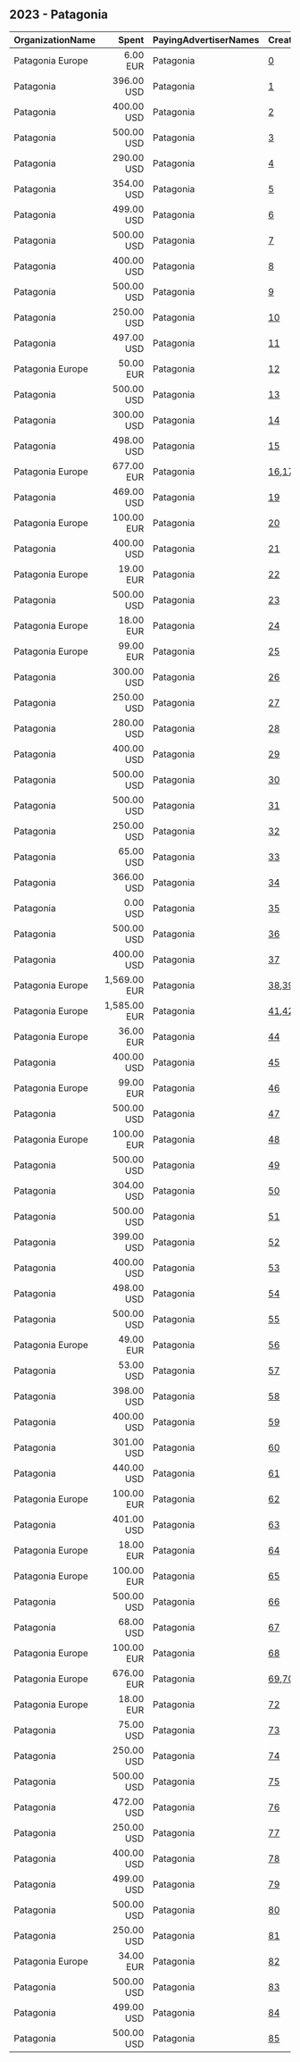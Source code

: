 ## 2023 - Patagonia 
|OrganizationName|Spent|PayingAdvertiserNames|CreativeUrls|Impressions|Genders|AgeBrackets|CountryCodes|BillingAddresses|CandidateBallotInformation|
|:---|---:|:---|:---|---:|:---|:---|:---|:---|:---|
|Patagonia Europe|6.00 EUR|Patagonia|[0](https://www.snap.com/political-ads/asset/b1cfea4f7119dacb013727c102ca50aaf893d5906ca52be420ecfef63daf71b9?mediaType=mp4)|2,513||18+|netherlands|"Jollemanhof 11,Amsterdam,1061TJ,NL"||
|Patagonia|396.00 USD|Patagonia|[1](https://www.snap.com/political-ads/asset/6301dfe6b4c02400e30acd67bbabaecf03d04895125087547d2b489465a02a0e?mediaType=mp4)|77,785|||united states|"235 W Santa Clara St,Ventura,93001,US"||
|Patagonia|400.00 USD|Patagonia|[2](https://www.snap.com/political-ads/asset/750cc0e914fe3805613642931afd631841a97eb6cfa0e59ccc9fe37d627b4e69?mediaType=mp4)|76,271|||united states|"235 W Santa Clara St,Ventura,93001,US"||
|Patagonia|500.00 USD|Patagonia|[3](https://www.snap.com/political-ads/asset/ac0fd636c3a4caafc8c316ab50063dac98266ef6f9fe3040b8be114dcbe426e4?mediaType=mp4)|79,828||18+|united states|"235 W Santa Clara St,Ventura,93001,US"||
|Patagonia|290.00 USD|Patagonia|[4](https://www.snap.com/political-ads/asset/50863882770df73d95ca5f699f7f15cea404d50b21b6ba4c6b3657d2b093d5e8?mediaType=mp4)|38,730||18+|united states|"235 W Santa Clara St,Ventura,93001,US"||
|Patagonia|354.00 USD|Patagonia|[5](https://www.snap.com/political-ads/asset/e0f7d7ef4a4243212843009ab59f91091b517f18f884069af3e51d2c58ebe5f9?mediaType=mp4)|45,585||18+|united states|"235 W Santa Clara St,Ventura,93001,US"||
|Patagonia|499.00 USD|Patagonia|[6](https://www.snap.com/political-ads/asset/c3808da0acc74dbcb15ea0666cb51069dfced8edc469501eda5aff1fe5bc68b6?mediaType=mp4)|125,214|||united states|"235 W Santa Clara St,Ventura,93001,US"||
|Patagonia|500.00 USD|Patagonia|[7](https://www.snap.com/political-ads/asset/a224f7e7b12b8ee3d366dbf36fff7a919ec9685d5039feb885b960b1b9ed1ff7?mediaType=mp4)|101,993|||united states|"235 W Santa Clara St,Ventura,93001,US"||
|Patagonia|400.00 USD|Patagonia|[8](https://www.snap.com/political-ads/asset/7596216e1646106bc5dcc9cd244f61f95ad57d8556bb838b75e55ffafc2383c3?mediaType=mp4)|77,147||18+|united states|"235 W Santa Clara St,Ventura,93001,US"||
|Patagonia|500.00 USD|Patagonia|[9](https://www.snap.com/political-ads/asset/d2ae76063daafd75601d96b8d435c2577b576f229d3cedb62bf55c9c81c6089a?mediaType=mp4)|94,260||18+|united states|"235 W Santa Clara St,Ventura,93001,US"||
|Patagonia|250.00 USD|Patagonia|[10](https://www.snap.com/political-ads/asset/a85a7dfa1fd5fd7decd61bf5f2482739f92c0127bdb2b57113a7f2ea50d58ad6?mediaType=mp4)|19,531|||united states|"235 W Santa Clara St,Ventura,93001,US"||
|Patagonia|497.00 USD|Patagonia|[11](https://www.snap.com/political-ads/asset/c3808da0acc74dbcb15ea0666cb51069dfced8edc469501eda5aff1fe5bc68b6?mediaType=mp4)|103,320|||united states|"235 W Santa Clara St,Ventura,93001,US"||
|Patagonia Europe|50.00 EUR|Patagonia|[12](https://www.snap.com/political-ads/asset/240a84626e419c8fb444987ab3e15d48c179a29a65adb96e1cf1e6adc3878e6c?mediaType=mp4)|11,589||18+|united kingdom|"Jollemanhof 11,Amsterdam,1061TJ,NL"||
|Patagonia|500.00 USD|Patagonia|[13](https://www.snap.com/political-ads/asset/ac0fd636c3a4caafc8c316ab50063dac98266ef6f9fe3040b8be114dcbe426e4?mediaType=mp4)|72,380||18+|united states|"235 W Santa Clara St,Ventura,93001,US"||
|Patagonia|300.00 USD|Patagonia|[14](https://www.snap.com/political-ads/asset/4a54a68bb30c02c07e9deb78e0571d2b787331042e99aaf34947c6b6d481024d?mediaType=mp4)|23,532|||united states|"235 W Santa Clara St,Ventura,93001,US"||
|Patagonia|498.00 USD|Patagonia|[15](https://www.snap.com/political-ads/asset/0b1cab4f7f8991d896afd3f4e3395f8680e0dddc26fcfb637f8a5003aaa4a157?mediaType=mp4)|76,902||18+|united states|"235 W Santa Clara St,Ventura,93001,US"||
|Patagonia Europe|677.00 EUR|Patagonia|[16](https://www.snap.com/political-ads/asset/2d555297720292abf61ea037564f6fbc7b0a892220c254806740c43c97a35e28?mediaType=jpg),[17](https://www.snap.com/political-ads/asset/97424a854a7a219a3bafb386a3135b759ae464d2b5a822a1e7f87dae0500417b?mediaType=jpg),[18](https://www.snap.com/political-ads/asset/090834c3fae847130e43086382abe36c04de727a2f4cf35ae81c76348203b636?mediaType=jpg)|87,768||18+|germany|"Jollemanhof 11,Amsterdam,1061TJ,NL"||
|Patagonia|469.00 USD|Patagonia|[19](https://www.snap.com/political-ads/asset/38fdb5134d955e85ad8296c92692945f2f57c53f3a88182cab064562206c8c8a?mediaType=mp4)|53,599||18+|united states|"235 W Santa Clara St,Ventura,93001,US"||
|Patagonia Europe|100.00 EUR|Patagonia|[20](https://www.snap.com/political-ads/asset/eb7d3d32b9b64bedbd40f784ced65cc359fd12569a689fa08f9383c9bb77dfd9?mediaType=mp4)|29,985||18+|united kingdom|"Jollemanhof 11,Amsterdam,1061TJ,NL"||
|Patagonia|400.00 USD|Patagonia|[21](https://www.snap.com/political-ads/asset/44f50fe0f81946ee287a2948fdc12f39f754b28b65cf0a53cee6c3675a2da4ec?mediaType=mp4)|48,593||18+|united states|"235 W Santa Clara St,Ventura,93001,US"||
|Patagonia Europe|19.00 EUR|Patagonia|[22](https://www.snap.com/political-ads/asset/024165aadb61503d54eaaf0648f3d19a78aace0a2a4e13f83b053f4dcf476adc?mediaType=jpg)|2,227||18+|germany|"Jollemanhof 11,Amsterdam,1061TJ,NL"||
|Patagonia|500.00 USD|Patagonia|[23](https://www.snap.com/political-ads/asset/9650cdd452907b49503580c8ef5c15f5295dc11405171c73a5faa76b14588326?mediaType=mp4)|74,338||18+|united states|"235 W Santa Clara St,Ventura,93001,US"||
|Patagonia Europe|18.00 EUR|Patagonia|[24](https://www.snap.com/political-ads/asset/eeacc00a571b005ca98e7880e2a0fe8eb6ad4a115eefda06316654f21957cceb?mediaType=jpg)|1,996||18+|germany|"Jollemanhof 11,Amsterdam,1061TJ,NL"||
|Patagonia Europe|99.00 EUR|Patagonia|[25](https://www.snap.com/political-ads/asset/834cfebaf8b98b76917ff9b4c77b4453223b879a7ff74f7de5b947f54316f6bc?mediaType=mp4)|27,706||18+|united kingdom|"Jollemanhof 11,Amsterdam,1061TJ,NL"||
|Patagonia|300.00 USD|Patagonia|[26](https://www.snap.com/political-ads/asset/4a54a68bb30c02c07e9deb78e0571d2b787331042e99aaf34947c6b6d481024d?mediaType=mp4)|20,647|||united states|"235 W Santa Clara St,Ventura,93001,US"||
|Patagonia|250.00 USD|Patagonia|[27](https://www.snap.com/political-ads/asset/f429f9d78129381ffaa0cea21c06882564f65d1d22dbb69c50776a22a0283e94?mediaType=mp4)|83,141|||united states|"235 W Santa Clara St,Ventura,93001,US"||
|Patagonia|280.00 USD|Patagonia|[28](https://www.snap.com/political-ads/asset/50863882770df73d95ca5f699f7f15cea404d50b21b6ba4c6b3657d2b093d5e8?mediaType=mp4)|41,049||18+|united states|"235 W Santa Clara St,Ventura,93001,US"||
|Patagonia|400.00 USD|Patagonia|[29](https://www.snap.com/political-ads/asset/750cc0e914fe3805613642931afd631841a97eb6cfa0e59ccc9fe37d627b4e69?mediaType=mp4)|56,475|||united states|"235 W Santa Clara St,Ventura,93001,US"||
|Patagonia|500.00 USD|Patagonia|[30](https://www.snap.com/political-ads/asset/ee5b46aa228b3b2dd36499c30b020a6ae5fb849141ee39e465bcc557550efdb2?mediaType=mp4)|85,333||18+|united states|"235 W Santa Clara St,Ventura,93001,US"||
|Patagonia|500.00 USD|Patagonia|[31](https://www.snap.com/political-ads/asset/9650cdd452907b49503580c8ef5c15f5295dc11405171c73a5faa76b14588326?mediaType=mp4)|81,782||18+|united states|"235 W Santa Clara St,Ventura,93001,US"||
|Patagonia|250.00 USD|Patagonia|[32](https://www.snap.com/political-ads/asset/59638277421838981903cfe003852167eabc420e2aade18a7596e65137066ffb?mediaType=mp4)|33,058|||united states|"235 W Santa Clara St,Ventura,93001,US"||
|Patagonia|65.00 USD|Patagonia|[33](https://www.snap.com/political-ads/asset/5befe4b0f2d01e6f79a52f0f0cff803ea67d77532e0e9cee78c7aed5421879ff?mediaType=mp4)|14,093||18+|united states|"235 W Santa Clara St,Ventura,93001,US"||
|Patagonia|366.00 USD|Patagonia|[34](https://www.snap.com/political-ads/asset/e0f7d7ef4a4243212843009ab59f91091b517f18f884069af3e51d2c58ebe5f9?mediaType=mp4)|70,103||18+|united states|"235 W Santa Clara St,Ventura,93001,US"||
|Patagonia|0.00 USD|Patagonia|[35](https://www.snap.com/political-ads/asset/1d96496147e4d51c1e7ca6675310939e478d4ae06f7e4e6319a8887cb75afb58?mediaType=mp4)|3||18+|canada|"235 W Santa Clara St,Ventura,93001,US"||
|Patagonia|500.00 USD|Patagonia|[36](https://www.snap.com/political-ads/asset/d2ae76063daafd75601d96b8d435c2577b576f229d3cedb62bf55c9c81c6089a?mediaType=mp4)|82,166||18+|united states|"235 W Santa Clara St,Ventura,93001,US"||
|Patagonia|400.00 USD|Patagonia|[37](https://www.snap.com/political-ads/asset/2d9729e2d1f02381e9dd60d86cb38cf074c20d31c069170f35868d3d8de352ef?mediaType=mp4)|67,056|||united states|"235 W Santa Clara St,Ventura,93001,US"||
|Patagonia Europe|1,569.00 EUR|Patagonia|[38](https://www.snap.com/political-ads/asset/bc13658a9113701512feaa70e29913f5bd563db85ef53adadbee7a0b4cb79213?mediaType=jpg),[39](https://www.snap.com/political-ads/asset/33e8f68e0fe770d70dbca504d35bc058ba3c1400e2bd8615cbb37276329790cd?mediaType=jpg),[40](https://www.snap.com/political-ads/asset/7bfaa5c4c30df2d806442f1ef36982a1158d5e3dea42d89b785d94ec9e6c8093?mediaType=jpg)|691,777||18+|france|"Jollemanhof 11,Amsterdam,1061TJ,NL"||
|Patagonia Europe|1,585.00 EUR|Patagonia|[41](https://www.snap.com/political-ads/asset/4d453bd9f8e497010ef6ee366df6afd9d68a452afdd44fbe2f38c2ee2b35a66e?mediaType=jpg),[42](https://www.snap.com/political-ads/asset/33e8f68e0fe770d70dbca504d35bc058ba3c1400e2bd8615cbb37276329790cd?mediaType=jpg),[43](https://www.snap.com/political-ads/asset/7bfaa5c4c30df2d806442f1ef36982a1158d5e3dea42d89b785d94ec9e6c8093?mediaType=jpg)|452,722||18+|united kingdom|"Jollemanhof 11,Amsterdam,1061TJ,NL"||
|Patagonia Europe|36.00 EUR|Patagonia|[44](https://www.snap.com/political-ads/asset/bfb25692f65c21f73a49f9c8ed53c6099b99f48952d62ab4f38e18b14097bc2b?mediaType=mp4)|10,940||18+|france|"Jollemanhof 11,Amsterdam,1061TJ,NL"||
|Patagonia|400.00 USD|Patagonia|[45](https://www.snap.com/political-ads/asset/e815083b9cfdd2560c24eded80b8a7798d92589cf6a0cadf6e8b44765ca653aa?mediaType=mp4)|314,625|||canada|"235 W Santa Clara St,Ventura,93001,US"||
|Patagonia Europe|99.00 EUR|Patagonia|[46](https://www.snap.com/political-ads/asset/3bee0215c35b186801b64737d79aa42cb295bdd308444930a54a84f4354c1b97?mediaType=mp4)|31,669||18+|united kingdom|"Jollemanhof 11,Amsterdam,1061TJ,NL"||
|Patagonia|500.00 USD|Patagonia|[47](https://www.snap.com/political-ads/asset/cdc029a2333b2cadae2e256e8638b6bc0058829df04504f96ce4349ec37e9d02?mediaType=mp4)|48,007||18+|united states|"235 W Santa Clara St,Ventura,93001,US"||
|Patagonia Europe|100.00 EUR|Patagonia|[48](https://www.snap.com/political-ads/asset/ce665ec3bd9e2cb267bb9d87a06daa5a8e5eed075121988af497650eff7f73af?mediaType=mp4)|11,264||18+|germany|"Jollemanhof 11,Amsterdam,1061TJ,NL"||
|Patagonia|500.00 USD|Patagonia|[49](https://www.snap.com/political-ads/asset/ee5b46aa228b3b2dd36499c30b020a6ae5fb849141ee39e465bcc557550efdb2?mediaType=mp4)|79,915||18+|united states|"235 W Santa Clara St,Ventura,93001,US"||
|Patagonia|304.00 USD|Patagonia|[50](https://www.snap.com/political-ads/asset/51b2be27d7f6eb21911a01abe1bba23a95eee45ad3d5029924d610744268db09?mediaType=mp4)|33,479||18+|united states|"235 W Santa Clara St,Ventura,93001,US"||
|Patagonia|500.00 USD|Patagonia|[51](https://www.snap.com/political-ads/asset/cdc029a2333b2cadae2e256e8638b6bc0058829df04504f96ce4349ec37e9d02?mediaType=mp4)|61,750||18+|united states|"235 W Santa Clara St,Ventura,93001,US"||
|Patagonia|399.00 USD|Patagonia|[52](https://www.snap.com/political-ads/asset/04c73c6f5399428c411dd480bf77bc3b9550a870c69dc0e2892c9b55579fd5d1?mediaType=mp4)|135,109|||united states|"235 W Santa Clara St,Ventura,93001,US"||
|Patagonia|400.00 USD|Patagonia|[53](https://www.snap.com/political-ads/asset/773f78ae4dcc1ee443ac7021668b98edf37647531cc94d54d15718783577f786?mediaType=mp4)|58,069|||united states|"235 W Santa Clara St,Ventura,93001,US"||
|Patagonia|498.00 USD|Patagonia|[54](https://www.snap.com/political-ads/asset/c0adf14e30a9118ff1a92d37590d7a13281c9bee37d7f4c88da7df40d4b55ed3?mediaType=mp4)|85,017||18+|united states|"235 W Santa Clara St,Ventura,93001,US"||
|Patagonia|500.00 USD|Patagonia|[55](https://www.snap.com/political-ads/asset/a6df8e90c75dcda48e840325c5ca67e9df252ae8ec949dcd1376502ed58201a6?mediaType=mp4)|104,327||18+|united states|"235 W Santa Clara St,Ventura,93001,US"||
|Patagonia Europe|49.00 EUR|Patagonia|[56](https://www.snap.com/political-ads/asset/240a84626e419c8fb444987ab3e15d48c179a29a65adb96e1cf1e6adc3878e6c?mediaType=mp4)|12,836||18+|united kingdom|"Jollemanhof 11,Amsterdam,1061TJ,NL"||
|Patagonia|53.00 USD|Patagonia|[57](https://www.snap.com/political-ads/asset/68dd90ad401a2966bc49dfbcda2f4015bb7c9215ae1fbc72cf8be18d5e60535b?mediaType=mp4)|7,155|||united states|"235 W Santa Clara St,Ventura,93001,US"||
|Patagonia|398.00 USD|Patagonia|[58](https://www.snap.com/political-ads/asset/6301dfe6b4c02400e30acd67bbabaecf03d04895125087547d2b489465a02a0e?mediaType=mp4)|69,053|||united states|"235 W Santa Clara St,Ventura,93001,US"||
|Patagonia|400.00 USD|Patagonia|[59](https://www.snap.com/political-ads/asset/27acfb5a7bc05971a1a2c904805f09853612cc2d0bf15b53683c5a183d152ddb?mediaType=mp4)|51,269||18+|united states|"235 W Santa Clara St,Ventura,93001,US"||
|Patagonia|301.00 USD|Patagonia|[60](https://www.snap.com/political-ads/asset/51b2be27d7f6eb21911a01abe1bba23a95eee45ad3d5029924d610744268db09?mediaType=mp4)|51,470||18+|united states|"235 W Santa Clara St,Ventura,93001,US"||
|Patagonia|440.00 USD|Patagonia|[61](https://www.snap.com/political-ads/asset/09e92e1552509eb5023448260f9192c28f0ba1c94830dac450081dd7b767542c?mediaType=mp4)|58,839||18+|united states|"235 W Santa Clara St,Ventura,93001,US"||
|Patagonia Europe|100.00 EUR|Patagonia|[62](https://www.snap.com/political-ads/asset/2749154e8dc92abc7e747865db3a904673d6447d3165b930c459f941dc508544?mediaType=mp4)|31,469||18+|united kingdom|"Jollemanhof 11,Amsterdam,1061TJ,NL"||
|Patagonia|401.00 USD|Patagonia|[63](https://www.snap.com/political-ads/asset/09e92e1552509eb5023448260f9192c28f0ba1c94830dac450081dd7b767542c?mediaType=mp4)|50,197||18+|united states|"235 W Santa Clara St,Ventura,93001,US"||
|Patagonia Europe|18.00 EUR|Patagonia|[64](https://www.snap.com/political-ads/asset/38dcf5be0a12e7b9099dba476f790d9eec81af7bb773a88261a8384a4accbf1e?mediaType=mp4)|2,084||18+|germany|"Jollemanhof 11,Amsterdam,1061TJ,NL"||
|Patagonia Europe|100.00 EUR|Patagonia|[65](https://www.snap.com/political-ads/asset/b21cf70bfe58bddff7b804327e77e512b4cecaa75f37364858072019320194bc?mediaType=mp4)|23,328||18+|united kingdom|"Jollemanhof 11,Amsterdam,1061TJ,NL"||
|Patagonia|500.00 USD|Patagonia|[66](https://www.snap.com/political-ads/asset/9650cdd452907b49503580c8ef5c15f5295dc11405171c73a5faa76b14588326?mediaType=mp4)|74,846||18+|united states|"235 W Santa Clara St,Ventura,93001,US"||
|Patagonia|68.00 USD|Patagonia|[67](https://www.snap.com/political-ads/asset/68dd90ad401a2966bc49dfbcda2f4015bb7c9215ae1fbc72cf8be18d5e60535b?mediaType=mp4)|3,377|||united states|"235 W Santa Clara St,Ventura,93001,US"||
|Patagonia Europe|100.00 EUR|Patagonia|[68](https://www.snap.com/political-ads/asset/1f59433bd3f1e3142a32f049141a2240a714b748af88f170d1f8ca52c95c1526?mediaType=mp4)|28,234||18+|united kingdom|"Jollemanhof 11,Amsterdam,1061TJ,NL"||
|Patagonia Europe|676.00 EUR|Patagonia|[69](https://www.snap.com/political-ads/asset/3493e07c399e3561f3fc289522dd9ecc5f699f184b5c774afbd378d140cb3df1?mediaType=jpg),[70](https://www.snap.com/political-ads/asset/9df7d4b008e5185d3d711a8a267e55d3f5ced92c2f9898f58e210b9330398a86?mediaType=jpg),[71](https://www.snap.com/political-ads/asset/63768d6c9e7679ae900339227648708cefb15edbea0c8ccb18355aee7c809dd4?mediaType=jpg)|101,341||18+|germany|"Jollemanhof 11,Amsterdam,1061TJ,NL"||
|Patagonia Europe|18.00 EUR|Patagonia|[72](https://www.snap.com/political-ads/asset/8e906a272be65634777b1e6d6125edb27c33df5f7ecd10f7bda55787f7706acd?mediaType=mp4)|2,243||18+|germany|"Jollemanhof 11,Amsterdam,1061TJ,NL"||
|Patagonia|75.00 USD|Patagonia|[73](https://www.snap.com/political-ads/asset/5befe4b0f2d01e6f79a52f0f0cff803ea67d77532e0e9cee78c7aed5421879ff?mediaType=mp4)|10,796||18+|united states|"235 W Santa Clara St,Ventura,93001,US"||
|Patagonia|250.00 USD|Patagonia|[74](https://www.snap.com/political-ads/asset/f429f9d78129381ffaa0cea21c06882564f65d1d22dbb69c50776a22a0283e94?mediaType=mp4)|58,183|||united states|"235 W Santa Clara St,Ventura,93001,US"||
|Patagonia|500.00 USD|Patagonia|[75](https://www.snap.com/political-ads/asset/b91bd6fe49781a0735b8b2193286644e88752de7e19508120f880b574fe085d5?mediaType=mp4)|74,638||18+|united states|"235 W Santa Clara St,Ventura,93001,US"||
|Patagonia|472.00 USD|Patagonia|[76](https://www.snap.com/political-ads/asset/38fdb5134d955e85ad8296c92692945f2f57c53f3a88182cab064562206c8c8a?mediaType=mp4)|64,713||18+|united states|"235 W Santa Clara St,Ventura,93001,US"||
|Patagonia|250.00 USD|Patagonia|[77](https://www.snap.com/political-ads/asset/a85a7dfa1fd5fd7decd61bf5f2482739f92c0127bdb2b57113a7f2ea50d58ad6?mediaType=mp4)|17,361|||united states|"235 W Santa Clara St,Ventura,93001,US"||
|Patagonia|400.00 USD|Patagonia|[78](https://www.snap.com/political-ads/asset/773f78ae4dcc1ee443ac7021668b98edf37647531cc94d54d15718783577f786?mediaType=mp4)|49,582|||united states|"235 W Santa Clara St,Ventura,93001,US"||
|Patagonia|499.00 USD|Patagonia|[79](https://www.snap.com/political-ads/asset/a6df8e90c75dcda48e840325c5ca67e9df252ae8ec949dcd1376502ed58201a6?mediaType=mp4)|98,844||18+|united states|"235 W Santa Clara St,Ventura,93001,US"||
|Patagonia|500.00 USD|Patagonia|[80](https://www.snap.com/political-ads/asset/9650cdd452907b49503580c8ef5c15f5295dc11405171c73a5faa76b14588326?mediaType=mp4)|79,400||18+|united states|"235 W Santa Clara St,Ventura,93001,US"||
|Patagonia|250.00 USD|Patagonia|[81](https://www.snap.com/political-ads/asset/c77f6999f188bb2e7f70aba95c1010d43ce69ea84b41d32b0b2418ffa1f2e1f7?mediaType=mp4)|48,617|||united states|"235 W Santa Clara St,Ventura,93001,US"||
|Patagonia Europe|34.00 EUR|Patagonia|[82](https://www.snap.com/political-ads/asset/4b77e8cd7c9d940f2d0c01a6f5b07c19b8e92b56e131780b51cb3b18586cb9ae?mediaType=jpg)|10,416||18+|france|"Jollemanhof 11,Amsterdam,1061TJ,NL"||
|Patagonia|500.00 USD|Patagonia|[83](https://www.snap.com/political-ads/asset/b91bd6fe49781a0735b8b2193286644e88752de7e19508120f880b574fe085d5?mediaType=mp4)|75,630||18+|united states|"235 W Santa Clara St,Ventura,93001,US"||
|Patagonia|499.00 USD|Patagonia|[84](https://www.snap.com/political-ads/asset/0b1cab4f7f8991d896afd3f4e3395f8680e0dddc26fcfb637f8a5003aaa4a157?mediaType=mp4)|79,588||18+|united states|"235 W Santa Clara St,Ventura,93001,US"||
|Patagonia|500.00 USD|Patagonia|[85](https://www.snap.com/political-ads/asset/a224f7e7b12b8ee3d366dbf36fff7a919ec9685d5039feb885b960b1b9ed1ff7?mediaType=mp4)|108,324|||united states|"235 W Santa Clara St,Ventura,93001,US"||
